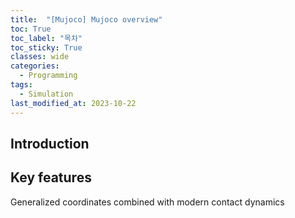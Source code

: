 ```yaml
---
title:  "[Mujoco] Mujoco overview"
toc: True
toc_label: "목차"
toc_sticky: True
classes: wide
categories:
  - Programming
tags:
  - Simulation
last_modified_at: 2023-10-22
---
```


## Introduction

## Key features
Generalized coordinates combined with modern contact dynamics
